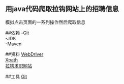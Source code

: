 ## 用java代码爬取拉钩网站上的招聘信息
模拟点击页面的一系列操作然后爬取信息

##依赖
-Git  
-JDK  
-Maven

##资料
[WebDriver](http://npm.taobao.org/mirrors/chromedriver)  
[Xpath](https://www.w3school.com.cn/xpath/index.asp)  
[拉钩求职网站](https://www.lagou.com/)

##工具
[Git](https://github.com/)  